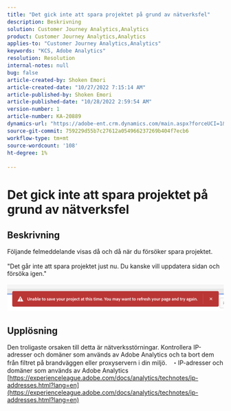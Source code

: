 ```yaml
---
title: "Det gick inte att spara projektet på grund av nätverksfel"
description: Beskrivning
solution: Customer Journey Analytics,Analytics
product: Customer Journey Analytics,Analytics
applies-to: "Customer Journey Analytics,Analytics"
keywords: "KCS, Adobe Analytics"
resolution: Resolution
internal-notes: null
bug: false
article-created-by: Shoken Emori
article-created-date: "10/27/2022 7:15:14 AM"
article-published-by: Shoken Emori
article-published-date: "10/28/2022 2:59:54 AM"
version-number: 1
article-number: KA-20889
dynamics-url: "https://adobe-ent.crm.dynamics.com/main.aspx?forceUCI=1&pagetype=entityrecord&etn=knowledgearticle&id=52a3b914-c755-ed11-bba3-6045bd0065f9"
source-git-commit: 759229d55b7c27612a054966237269b404f7ecb6
workflow-type: tm+mt
source-wordcount: '108'
ht-degree: 1%

---
```


# Det gick inte att spara projektet på grund av nätverksfel

## Beskrivning

Följande felmeddelande visas då och då när du försöker spara projektet.
<br> 
<br>&quot;Det går inte att spara projektet just nu. Du kanske vill uppdatera sidan och försöka igen.&quot;<br><br>![](assets/___89bd255f-c855-ed11-bba3-6045bd0065f9___.png)

## Upplösning


Den troligaste orsaken till detta är nätverksstörningar. Kontrollera IP-adresser och domäner som används av Adobe Analytics och ta bort dem från filtret på brandväggen eller proxyservern i din miljö.
 
・IP-adresser och domäner som används av Adobe Analytics
[https://experienceleague.adobe.com/docs/analytics/technotes/ip-addresses.html?lang=en](https://experienceleague.adobe.com/docs/analytics/technotes/ip-addresses.html?lang=en)
